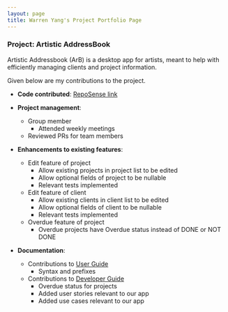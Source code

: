 ```yaml
---
layout: page
title: Warren Yang's Project Portfolio Page
---
```


### Project: Artistic AddressBook

Artistic Addressbook (ArB) is a desktop app for artists, meant to help with efficiently managing clients and project information.

Given below are my contributions to the project.

* **Code contributed**: [RepoSense link](https://nus-cs2103-ay2223s2.github.io/tp-dashboard/?search=verydaftpunk&breakdown=true&sort=groupTitle%20dsc&sortWithin=title&since=2023-02-17&timeframe=commit&mergegroup=&groupSelect=groupByRepos&checkedFileTypes=docs~functional-code~test-code~other)

* **Project management**:
  * Group member
    * Attended weekly meetings
  * Reviewed PRs for team members

* **Enhancements to existing features**:
  * Edit feature of project
    * Allow existing projects in project list to be edited
    * Allow optional fields of project to be nullable
    * Relevant tests implemented <div style="page-break-after: always;"></div>
  * Edit feature of client
    * Allow existing clients in client list to be edited
    * Allow optional fields of client to be nullable
    * Relevant tests implemented
  * Overdue feature of project
    * Overdue projects have Overdue status instead of DONE or NOT DONE

* **Documentation**:
  * Contributions to [User Guide](https://ay2223s2-cs2103t-t14-1.github.io/tp/UserGuide.html)
    * Syntax and prefixes
  * Contributions to [Developer Guide](https://ay2223s2-cs2103t-t14-1.github.io/tp/DeveloperGuide.html)
    * Overdue status for projects
    * Added user stories relevant to our app
    * Added use cases relevant to our app
